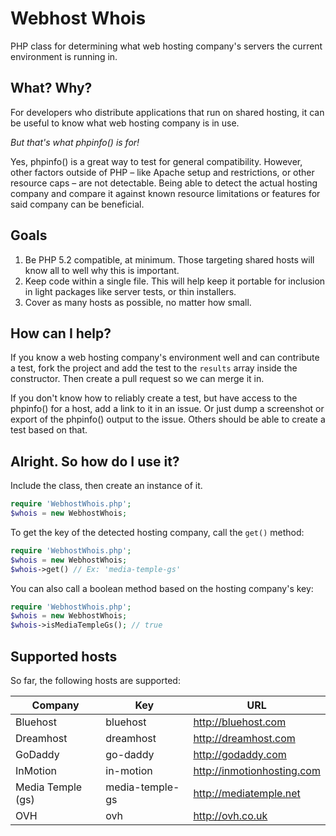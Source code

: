 Webhost Whois
=============

PHP class for determining what web hosting company's servers the current environment is running in.

## What? Why?

For developers who distribute applications that run on shared hosting, it can be useful to know what web hosting company is in use.

*But that's what phpinfo() is for!*

Yes, phpinfo() is a great way to test for general compatibility. However, other factors outside of PHP – like Apache setup and restrictions, or other resource caps – are not detectable. Being able to detect the actual hosting company and compare it against known resource limitations or features for said company can be beneficial.

## Goals

1. Be PHP 5.2 compatible, at minimum. Those targeting shared hosts will know all to well why this is important.
2. Keep code within a single file. This will help keep it portable for inclusion in light packages like server tests, or thin installers.
3. Cover as many hosts as possible, no matter how small.

## How can I help?

If you know a web hosting company's environment well and can contribute a test, fork the project and add the test to the `results` array inside the constructor. Then create a pull request so we can merge it in.

If you don't know how to reliably create a test, but have access to the phpinfo() for a host, add a link to it in an issue. Or just dump a screenshot or export of the phpinfo() output to the issue. Others should be able to create a test based on that.

## Alright. So how do I use it?

Include the class, then create an instance of it.

```php
require 'WebhostWhois.php';
$whois = new WebhostWhois;
```

To get the key of the detected hosting company, call the `get()` method:

```php
require 'WebhostWhois.php';
$whois = new WebhostWhois;
$whois->get() // Ex: 'media-temple-gs'
```

You can also call a boolean method based on the hosting company's key:

```php
require 'WebhostWhois.php';
$whois = new WebhostWhois;
$whois->isMediaTempleGs(); // true
```

## Supported hosts

So far, the following hosts are supported:

Company | Key | URL
----|------|----
Bluehost | bluehost | http://bluehost.com
Dreamhost | dreamhost | http://dreamhost.com
GoDaddy | go-daddy | http://godaddy.com
InMotion | in-motion | http://inmotionhosting.com
Media Temple (gs) | media-temple-gs | http://mediatemple.net
OVH | ovh | http://ovh.co.uk
